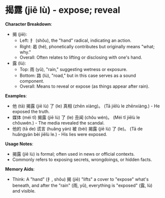 # **揭露 (jiē lù) - expose; reveal**

**Character Breakdown**:  
- 揭 (jiē):
  - Left: 扌 (shǒu), the "hand" radical, indicating an action.
  - Right: 曷 (hé), phonetically contributes but originally means "what; why."
  - Overall: Often relates to lifting or disclosing with one's hand.  
- 露 (lù):
  - Top: 雨 (yǔ), "rain," suggesting wetness or exposure.
  - Bottom: 路 (lù), "road," but in this case serves as a sound component.
  - Overall: Means to reveal or expose (as things appear after rain).

**Examples**:  
- 他 (tā) 揭露 (jiē lù) 了 (le) 真相 (zhēn xiàng)。 (Tā jiēlù le zhēnxiàng.) - He exposed the truth.  
- 媒体 (méi tǐ) 揭露 (jiē lù) 了 (le) 丑闻 (chǒu wén)。 (Méi tǐ jiēlù le chǒuwén.) - The media revealed the scandal.  
- 他的 (tā de) 谎言 (huǎng yán) 被 (bèi) 揭露 (jiē lù) 了 (le)。 (Tā de huǎngyán bèi jiēlù le.) - His lies were exposed.

**Usage Notes**:  
- 揭露 (jiē lù) is formal; often used in news or official contexts.  
- Commonly refers to exposing secrets, wrongdoings, or hidden facts.

**Memory Aids**:  
- Think: A "hand" (扌, shǒu) 揭 (jiē) "lifts" a cover to "expose" what's beneath, and after the "rain" (雨, yǔ), everything is "exposed" (露, lù) and visible.